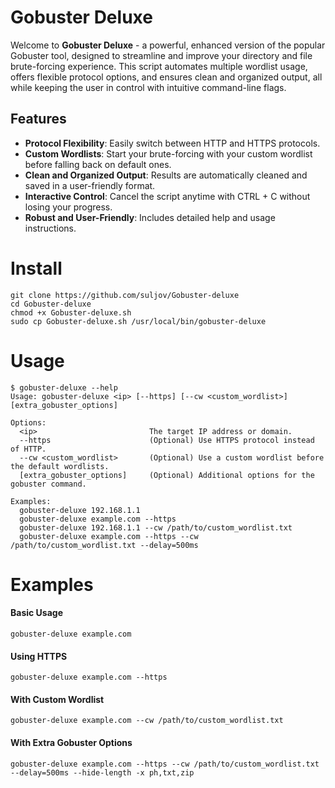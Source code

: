 # Gobuster Deluxe

Welcome to **Gobuster Deluxe** - a powerful, enhanced version of the popular Gobuster tool, designed to streamline and improve your directory and file brute-forcing experience. This script automates multiple wordlist usage, offers flexible protocol options, and ensures clean and organized output, all while keeping the user in control with intuitive command-line flags.

## Features

- **Protocol Flexibility**: Easily switch between HTTP and HTTPS protocols.
- **Custom Wordlists**: Start your brute-forcing with your custom wordlist before falling back on default ones.
- **Clean and Organized Output**: Results are automatically cleaned and saved in a user-friendly format.
- **Interactive Control**: Cancel the script anytime with CTRL + C without losing your progress.
- **Robust and User-Friendly**: Includes detailed help and usage instructions.


# Install

```
git clone https://github.com/suljov/Gobuster-deluxe
cd Gobuster-deluxe
chmod +x Gobuster-deluxe.sh
sudo cp Gobuster-deluxe.sh /usr/local/bin/gobuster-deluxe 
```

# Usage

```
$ gobuster-deluxe --help                   
Usage: gobuster-deluxe <ip> [--https] [--cw <custom_wordlist>] [extra_gobuster_options]

Options:
  <ip>                         The target IP address or domain.
  --https                      (Optional) Use HTTPS protocol instead of HTTP.
  --cw <custom_wordlist>       (Optional) Use a custom wordlist before the default wordlists.
  [extra_gobuster_options]     (Optional) Additional options for the gobuster command.

Examples:
  gobuster-deluxe 192.168.1.1
  gobuster-deluxe example.com --https
  gobuster-deluxe 192.168.1.1 --cw /path/to/custom_wordlist.txt
  gobuster-deluxe example.com --https --cw /path/to/custom_wordlist.txt --delay=500ms
```

# Examples

#### Basic Usage
```
gobuster-deluxe example.com
```
#### Using HTTPS
```
gobuster-deluxe example.com --https
```
#### With Custom Wordlist
```
gobuster-deluxe example.com --cw /path/to/custom_wordlist.txt
```
#### With Extra Gobuster Options
```
gobuster-deluxe example.com --https --cw /path/to/custom_wordlist.txt --delay=500ms --hide-length -x ph,txt,zip
```






